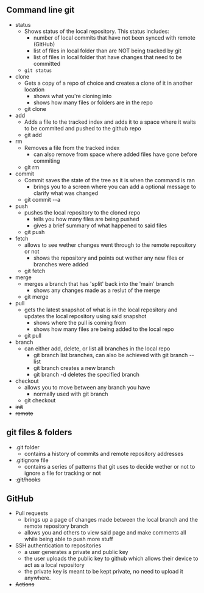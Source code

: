 ## Command line git

- status
  - Shows status of the local repository. This status includes:
    - number of local commits that have not been synced with remote (GitHub)
    - list of files in local folder than are NOT being tracked by git
    - list of files in local folder that have changes that need to be committed
  - `git status`
- clone
  - Gets a copy of a repo of choice and creates a clone of it in another location
    - shows what you're cloning into
    - shows how many files or folders are in the repo
  - git clone <url of repo>
- add
  - Adds a file to the tracked index and adds it to a space where it waits to be commited and pushed to the github repo
  - git add <file>
- rm
  - Removes a file from the tracked index 
    - can also remove from space where added files have gone before commiting
  - git rm <file>
- commit
  - Commit saves the state of the tree as it is when the command is ran 
    - brings you to a screen where you can add a optional message to clarify what was changed
  - git commit --a
- push
  - pushes the local repository to the cloned repo
    - tells you how many files are being pushed 
    - gives a brief summary of what happened to said files
  - git push
- fetch
  - allows to see wether changes went through to the remote repository or not
    - shows the repository and points out wether any new files or branches were added
  - git fetch <repository>
- merge
  - merges a branch that has 'split' back into the 'main' branch  
    - shows any changes made as a reslut of the merge
  - git merge <split branch>
- pull
  - gets the latest snapshot of what is in the local repository and updates the local repository using said snapshot
    - shows where the pull is coming from
    - shows how many files are being added to the local repo
  - git pull 
- branch
  - can either add, delete, or list all branches in the local repo
    - git branch list branches, can also be achieved with git branch --list
    - git branch <branch> creates a new branch 
    - git branch -d <branch> deletes the specified branch
- checkout
  - allows you to move between any branch you have
    - normally used with git branch
  - git checkout <branch>
- ~~init~~
- ~~remote~~

## git files & folders

- .git folder
  - contains a history of commits and remote repository addresses 
- .gitignore file
  - contains a series of patterns that git uses to decide wether or not to ignore a file for tracking or not
- ~~.git/hooks~~

## GitHub

- Pull requests
  - brings up a page of changes made between the local branch and the remote repository branch
  - allows you and others to view said page and make comments all while being able to push more stuff
- SSH authentication to repositories
  - a user generates a private and public key 
  - the user uploads the public key to github which allows their device to act as a local repository
  - the private key is meant to be kept private, no need to upload it anywhere.
- ~~Actions~~
